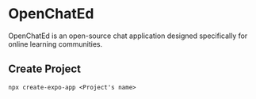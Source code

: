 # OpenChatEd
OpenChatEd is an open-source chat application designed specifically for online learning communities.

## Create Project
```
npx create-expo-app <Project's name>
```